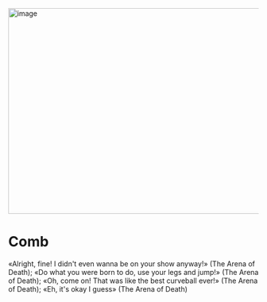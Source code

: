 <img width="736" height="414" alt="image" src="https://github.com/user-attachments/assets/d1329655-6232-43b1-bf96-40985a9f2b0c" />


# Comb
«Alright, fine! I didn't even wanna be on your show anyway!» (The Arena of Death); «Do what you were born to do, use your legs and jump!» (The Arena of Death); «Oh, come on! That was like the best curveball ever!» (The Arena of Death); «Eh, it's okay I guess» (The Arena of Death)
